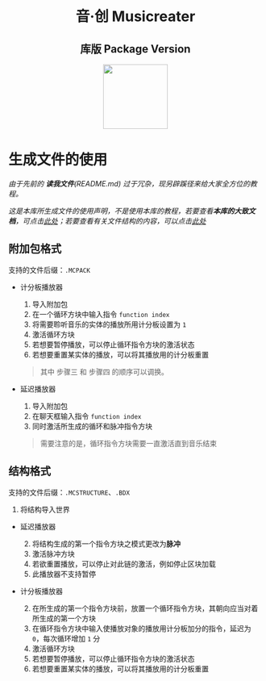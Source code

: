 <h1 align="center">音·创 Musicreater</h1>

<h2 align="center">库版 Package Version</h2>

<p align="center">
<img width="128" height="128" src="https://s1.ax1x.com/2022/05/06/Ouhghj.md.png" >
</p>

#	生成文件的使用

*由于先前的 **读我文件**(README.md) 过于冗杂，现另辟蹊径来给大家全方位的教程。*

*这是本库所生成文件的使用声明，不是使用本库的教程，若要查看**本库的大致文档**，可点击[此处](./%E5%BA%93%E7%9A%84%E7%94%9F%E6%88%90%E4%B8%8E%E5%8A%9F%E8%83%BD%E6%96%87%E6%A1%A3.md)；若要查看有关文件结构的内容，可以点击[此处](./%E7%94%9F%E6%88%90%E6%96%87%E4%BB%B6%E7%BB%93%E6%9E%84%E8%AF%B4%E6%98%8E.md)*

##	附加包格式

支持的文件后缀：`.MCPACK`

-	计分板播放器

	1.	导入附加包
	2.	在一个循环方块中输入指令 `function index`
	3.	将需要聆听音乐的实体的播放所用计分板设置为 `1`
	4.	激活循环方块
	5.	若想要暂停播放，可以停止循环指令方块的激活状态
	6.	若想要重置某实体的播放，可以将其播放用的计分板重置

	>	其中 步骤三 和 步骤四 的顺序可以调换。

-	延迟播放器

	1.	导入附加包
	2.	在聊天框输入指令 `function index`
	3.	同时激活所生成的循环和脉冲指令方块
	
	> 需要注意的是，循环指令方块需要一直激活直到音乐结束

##	结构格式

支持的文件后缀：`.MCSTRUCTURE`、`.BDX`

1.	将结构导入世界

-	延迟播放器
	
	2.	将结构生成的第一个指令方块之模式更改为**脉冲**
	3.	激活脉冲方块
	4.	若欲重置播放，可以停止对此链的激活，例如停止区块加载
	5.	此播放器不支持暂停

-	计分板播放器

	2.	在所生成的第一个指令方块前，放置一个循环指令方块，其朝向应当对着所生成的第一个方块
	3.	在循环指令方块中输入使播放对象的播放用计分板加分的指令，延迟为 `0`，每次循环增加 `1` 分
	4.	激活循环方块
	5.	若想要暂停播放，可以停止循环指令方块的激活状态
	6.	若想要重置某实体的播放，可以将其播放用的计分板重置

